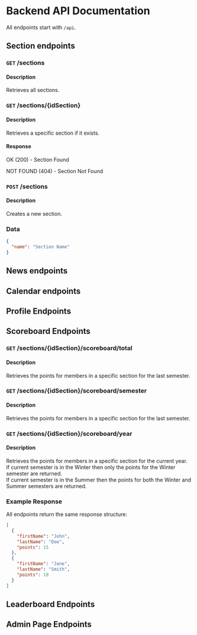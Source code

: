 # Backend API Documentation

All endpoints start with `/api`.

## Section endpoints

### `GET` /sections

#### Description

Retrieves all sections.

### `GET` /sections/{idSection}

#### Description

Retrieves a specific section if it exists.

#### Response

OK (200) - Section Found

NOT FOUND (404) - Section Not Found

### `POST` /sections

#### Description

Creates a new section.

### Data

```json
{
  "name": "Section Name"
}
```

## News endpoints

## Calendar endpoints

## Profile Endpoints

## Scoreboard Endpoints

### `GET` /sections/{idSection}/scoreboard/total

#### Description

Retrieves the points for members in a specific section for the last semester.

### `GET` /sections/{idSection}/scoreboard/semester

#### Description

Retrieves the points for members in a specific section for the last semester.

### `GET` /sections/{idSection}/scoreboard/year

#### Description

Retrieves the points for members in a specific section for the current year. <br>
If current semester is in the Winter then only the points for the Winter semester are returned. <br>
If current semester is in the Summer then the points for both the Winter and Summer semesters are returned.

### Example Response

All endpoints return the same response structure:

```json
[
  {
    "firstName": "John",
    "lastName": "Doe",
    "points": 15
  },
  {
    "firstName": "Jane",
    "lastName": "Smith",
    "points": 10
  }
]
```

## Leaderboard Endpoints

## Admin Page Endpoints
